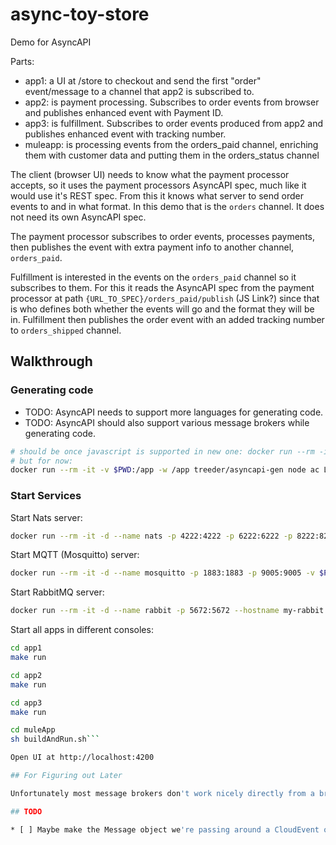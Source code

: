 # async-toy-store

Demo for AsyncAPI

Parts:

* app1: a UI at /store to checkout and send the first "order" event/message to a channel that app2 is subscribed to.
* app2: is payment processing. Subscribes to order events from browser and publishes enhanced event with Payment ID.
* app3: is fulfillment. Subscribes to order events produced from app2 and publishes enhanced event with tracking number.
* muleapp: is processing events from the orders_paid channel, enriching them with customer data and putting them in the orders_status channel

The client (browser UI) needs to know what the payment processor accepts, so it uses the payment processors AsyncAPI spec,
much like it would use it's REST spec. From this it knows what server to send order events to and in what format. In this
demo that is the `orders` channel. It does not need its own AsyncAPI spec.

The payment processor subscribes to order events, processes payments, then publishes the event with extra payment info to another channel,
`orders_paid`.

Fulfillment is interested in the events on the `orders_paid` channel so it subscribes to them. For this it reads the AsyncAPI spec from
the payment processor at path `{URL_TO_SPEC}/orders_paid/publish` (JS Link?) since that is who defines both whether the events will go and the format they will be in. Fulfillment then publishes the order event with an added tracking number to `orders_shipped` channel.

## Walkthrough

### Generating code

* TODO: AsyncAPI needs to support more languages for generating code.
* TODO: AsyncAPI should also support various message brokers while generating code.

```sh
# should be once javascript is supported in new one: docker run --rm -it -v $PWD:/app -w /app treeder/asyncapi-gen node cli -o output orders.yaml javascript
# but for now:
docker run --rm -it -v $PWD:/app -w /app treeder/asyncapi-gen node ac LOOK IT UP
```

### Start Services

Start Nats server:

```sh
docker run --rm -it -d --name nats -p 4222:4222 -p 6222:6222 -p 8222:8222 nats
```

Start MQTT (Mosquitto) server:

```sh
docker run --rm -it -d --name mosquitto -p 1883:1883 -p 9005:9005 -v $PWD/mosquitto.conf:/mosquitto/config/mosquitto.conf eclipse-mosquitto
```

Start RabbitMQ server:

```sh
docker run --rm -it -d --name rabbit -p 5672:5672 --hostname my-rabbit rabbitmq:3-alpine
```

Start all apps in different consoles:

```sh
cd app1
make run
```

```sh
cd app2
make run
```

```sh
cd app3
make run
```


```sh
cd muleApp
sh buildAndRun.sh```

Open UI at http://localhost:4200

## For Figuring out Later

Unfortunately most message brokers don't work nicely directly from a browser, some requiring a websocket to tcp proxy and most of the client libraries expect Node libraries so they don't work in the browser. I added a simple REST proxy that the UI can talk to.

## TODO

* [ ] Maybe make the Message object we're passing around a CloudEvent object instead?
